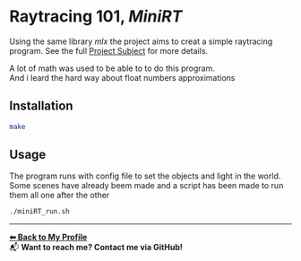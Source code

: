 # Raytracing 101, *MiniRT*

Using the same library *mlx* the project aims to creat a simple raytracing program. 
See the full [Project Subject](./en.subject.pdf)
for more details.

A lot of math was used to be able to to do this program.  
And i leard the hard way about float numbers approximations 

## Installation

```bash
make
```

## Usage
The program runs with config file to set the objects and light in the world.
Some scenes have already beem made and a script has been made to run them all one after the other
```bash
./miniRT_run.sh
``` 

---
**[⬅ Back to My Profile](https://github.com/AMINJAUW)**  
📬 **Want to reach me? Contact me via GitHub!**